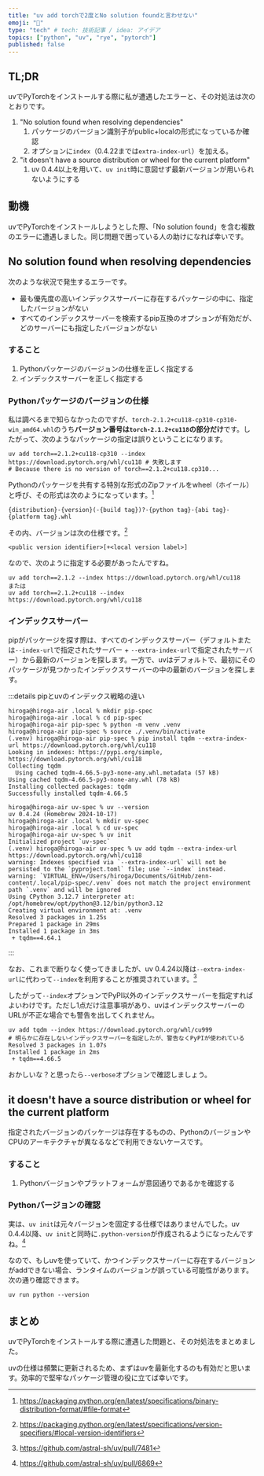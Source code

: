 ```yaml
---
title: "uv add torchで2度とNo solution foundと言わせない"
emoji: "🔖"
type: "tech" # tech: 技術記事 / idea: アイデア
topics: ["python", "uv", "rye", "pytorch"]
published: false
---
```


## TL;DR

uvでPyTorchをインストールする際に私が遭遇したエラーと、その対処法は次のとおりです。

1. "No solution found when resolving dependencies"
   1. パッケージのバージョン識別子がpublic+localの形式になっているか確認
   2. オプションに`index`（0.4.22までは`extra-index-url`）を加える。
2. "it doesn't have a source distribution or wheel for the current platform"
   1. uv 0.4.4以上を用いて、`uv init`時に意図せず最新バージョンが用いられないようにする

## 動機

uvでPyTorchをインストールしようとした際、「No solution found」を含む複数のエラーに遭遇しました。同じ問題で困っている人の助けになれば幸いです。

## No solution found when resolving dependencies

次のような状況で発生するエラーです。

- 最も優先度の高いインデックスサーバーに存在するパッケージの中に、指定したバージョンがない
- すべてのインデックスサーバーを検索するpip互換のオプションが有効だが、どのサーバーにも指定したバージョンがない

### すること

1. Pythonパッケージのバージョンの仕様を正しく指定する
2. インデックスサーバーを正しく指定する

### Pythonパッケージのバージョンの仕様

私は調べるまで知らなかったのですが、`torch-2.1.2+cu118-cp310-cp310-win_amd64.whl`のうち**バージョン番号は`torch-2.1.2+cu118`の部分だけ**です。したがって、次のようなパッケージの指定は誤りということになります。

```shell
uv add torch==2.1.2+cu118-cp310 --index https://download.pytorch.org/whl/cu118 # 失敗します
# Because there is no version of torch==2.1.2+cu118.cp310...
```

Pythonのパッケージを共有する特別な形式のZipファイルをwheel（ホイール）と呼び、その形式は次のようになっています。[^python_binary_file]
[^python_binary_file]: <https://packaging.python.org/en/latest/specifications/binary-distribution-format/#file-format>

`{distribution}-{version}(-{build tag})?-{python tag}-{abi tag}-{platform tag}.whl`

その内、バージョンは次の仕様です。[^python_version]
[^python_version]: <https://packaging.python.org/en/latest/specifications/version-specifiers/#local-version-identifiers>

`<public version identifier>[+<local version label>]`

なので、次のように指定する必要があったんですね。

```shell
uv add torch==2.1.2 --index https://download.pytorch.org/whl/cu118
または
uv add torch==2.1.2+cu118 --index https://download.pytorch.org/whl/cu118
```

### インデックスサーバー

pipがパッケージを探す際は、すべてのインデックスサーバー（デフォルトまたは`--index-url`で指定されたサーバー + `--extra-index-url`で指定されたサーバー）から最新のバージョンを探します。一方で、uvはデフォルトで、最初にそのパッケージが見つかったインデックスサーバーの中の最新のバージョンを探します。

:::details pipとuvのインデックス戦略の違い

```shell
hiroga@hiroga-air .local % mkdir pip-spec
hiroga@hiroga-air .local % cd pip-spec 
hiroga@hiroga-air pip-spec % python -m venv .venv
hiroga@hiroga-air pip-spec % source ./.venv/bin/activate                            
(.venv) hiroga@hiroga-air pip-spec % pip install tqdm --extra-index-url https://download.pytorch.org/whl/cu118  
Looking in indexes: https://pypi.org/simple, https://download.pytorch.org/whl/cu118
Collecting tqdm
  Using cached tqdm-4.66.5-py3-none-any.whl.metadata (57 kB)
Using cached tqdm-4.66.5-py3-none-any.whl (78 kB)
Installing collected packages: tqdm
Successfully installed tqdm-4.66.5

hiroga@hiroga-air uv-spec % uv --version
uv 0.4.24 (Homebrew 2024-10-17)
hiroga@hiroga-air .local % mkdir uv-spec
hiroga@hiroga-air .local % cd uv-spec 
hiroga@hiroga-air uv-spec % uv init
Initialized project `uv-spec`
(.venv) hiroga@hiroga-air uv-spec % uv add tqdm --extra-index-url https://download.pytorch.org/whl/cu118
warning: Indexes specified via `--extra-index-url` will not be persisted to the `pyproject.toml` file; use `--index` instead.
warning: `VIRTUAL_ENV=/Users/hiroga/Documents/GitHub/zenn-content/.local/pip-spec/.venv` does not match the project environment path `.venv` and will be ignored
Using CPython 3.12.7 interpreter at: /opt/homebrew/opt/python@3.12/bin/python3.12
Creating virtual environment at: .venv
Resolved 3 packages in 1.25s
Prepared 1 package in 29ms
Installed 1 package in 3ms
 + tqdm==4.64.1
```

:::

なお、これまで断りなく使ってきましたが、uv 0.4.24以降は`--extra-index-url`に代わって`--index`を利用することが推奨されています。[^uv_7481]
[^uv_7481]: <https://github.com/astral-sh/uv/pull/7481>

したがって`--index`オプションでPyPI以外のインデックスサーバーを指定すればよいわけです。ただし1点だけ注意事項があり、uvはインデックスサーバーのURLが不正な場合でも警告を出してくれません。

```shell
uv add tqdm --index https://download.pytorch.org/whl/cu999
# 明らかに存在しないインデックスサーバーを指定したが、警告なくPyPIが使われている
Resolved 3 packages in 1.07s
Installed 1 package in 2ms
 + tqdm==4.66.5
```

おかしいな？と思ったら`--verbose`オプションで確認しましょう。

## it doesn't have a source distribution or wheel for the current platform

指定されたバージョンのパッケージは存在するものの、PythonのバージョンやCPUのアーキテクチャが異なるなどで利用できないケースです。

### すること

1. Pythonバージョンやプラットフォームが意図通りであるかを確認する

### Pythonバージョンの確認

実は、`uv init`は元々バージョンを固定する仕様ではありませんでした。uv 0.4.4以降、`uv init`と同時に`.python-version`が作成されるようになったんですね。[^uv_6869]
[^uv_6869]: https://github.com/astral-sh/uv/pull/6869

なので、もしuvを使っていて、かつインデックスサーバーに存在するバージョンがaddできない場合、ランタイムのバージョンが誤っている可能性があります。次の通り確認できます。

```shell
uv run python --version
```

## まとめ

uvでPyTorchをインストールする際に遭遇した問題と、その対処法をまとめました。

uvの仕様は頻繁に更新されるため、まずはuvを最新化するのも有効だと思います。効率的で堅牢なパッケージ管理の役に立てば幸いです。
